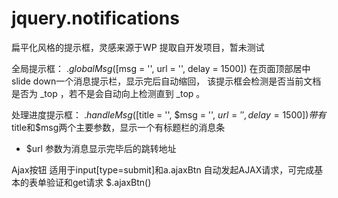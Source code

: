 # jquery.notifications
扁平化风格的提示框，灵感来源于WP
提取自开发项目，暂未测试

全局提示框：
$.globalMsg([$msg = '', url = '', delay = 1500])
在页面顶部居中slide down一个消息提示栏，显示完后自动缩回，
该提示框会检测是否当前文档是否为 _top ，若不是会自动向上检测直到 _top 。

处理进度提示框：
$.handleMsg([$title = '', $msg = '', $url = '', delay = 1500])
带有$title和$msg两个主要参数，显示一个有标题栏的消息条

* $url 参数为消息显示完毕后的跳转地址

Ajax按钮 适用于input[type=submit]和a.ajaxBtn
自动发起AJAX请求，可完成基本的表单验证和get请求
$.ajaxBtn()